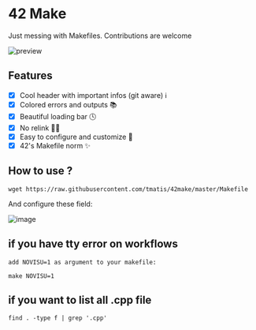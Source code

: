 # 42 Make
Just messing with Makefiles.
Contributions are welcome

![preview](https://github.com/tmatis/cool-makefile/raw/master/preview.gif)

## Features

 - [x]  Cool header with important infos (git aware) ℹ️
 - [x]  Colored errors and outputs 📚
 - [x]  Beautiful loading bar  🕓
 - [x]  No relink 🙅‍♂️
 - [x]  Easy to configure and customize 🔨
 - [x] 42's Makefile norm ✨

## How to use ?

    wget https://raw.githubusercontent.com/tmatis/42make/master/Makefile

And configure these field:

![image](https://user-images.githubusercontent.com/54767855/134815283-4f02c62b-a05d-4c2a-a13e-febe11588512.png)

## if you have tty error on workflows
	add NOVISU=1 as argument to your makefile:

	make NOVISU=1 


## if you want to list all .cpp file

    find . -type f | grep '.cpp' 
